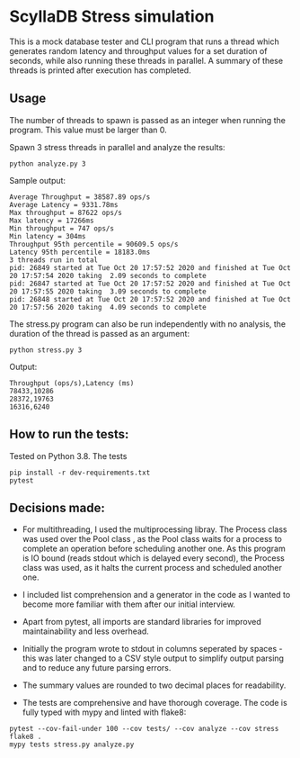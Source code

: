 # ScyllaDB Stress simulation
This is a mock database tester and CLI program that runs a thread which generates random latency and throughput
values for a set duration of seconds, while also running these threads in parallel. A summary of these threads is
printed after execution has completed.

## Usage
The number of threads to spawn is passed as an integer when running the program. This value must be larger than 0.

Spawn 3 stress threads in parallel and analyze the results:

```
python analyze.py 3
```

Sample output:
```
Average Throughput = 38587.89 ops/s
Average Latency = 9331.78ms
Max throughput = 87622 ops/s
Max latency = 17266ms
Min throughput = 747 ops/s
Min latency = 304ms
Throughput 95th percentile = 90609.5 ops/s
Latency 95th percentile = 18183.0ms
3 threads run in total
pid: 26849 started at Tue Oct 20 17:57:52 2020 and finished at Tue Oct 20 17:57:54 2020 taking  2.09 seconds to complete
pid: 26847 started at Tue Oct 20 17:57:52 2020 and finished at Tue Oct 20 17:57:55 2020 taking  3.09 seconds to complete
pid: 26848 started at Tue Oct 20 17:57:52 2020 and finished at Tue Oct 20 17:57:56 2020 taking  4.09 seconds to complete
```
The stress.py program can also be run independently with no analysis,
the duration of the thread is passed as an argument:

```
python stress.py 3
```

Output:
```
Throughput (ops/s),Latency (ms)
78433,10286
28372,19763
16316,6240
```




## How to run the tests:
Tested on Python 3.8. The tests 
```
pip install -r dev-requirements.txt
pytest
```

## Decisions made:

- For multithreading, I used the multiprocessing libray. The Process class was used over the Pool class , as the Pool
 class waits for a process to complete
an operation before scheduling another one. As this program is IO bound (reads stdout which is delayed every second),
the Process class was used, as it halts the current process and scheduled another one.

- I included list comprehension and a generator in the code as I wanted to become more familiar with them after 
our initial interview.

- Apart from pytest, all imports are standard libraries for improved maintainability and less overhead.

- Initially the program wrote to stdout in columns seperated by spaces - this was later changed to a CSV style
output to simplify output parsing and to reduce any future parsing errors.

- The summary values are rounded to two decimal places for readability.

- The tests are comprehensive and have thorough coverage. The code is fully typed with mypy and linted with flake8:
```
pytest --cov-fail-under 100 --cov tests/ --cov analyze --cov stress
flake8 .
mypy tests stress.py analyze.py
```